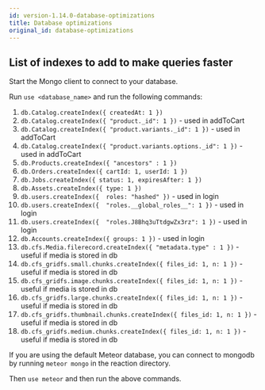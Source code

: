 ```yaml
---
id: version-1.14.0-database-optimizations
title: Database optimizations
original_id: database-optimizations
---
```


## List of indexes to add to make queries faster

Start the Mongo client to connect to your database.

Run `use <database_name>` and run the following commands:

1. `db.Catalog.createIndex({ createdAt: 1 })` 
2. `db.Catalog.createIndex({ "product._id": 1 })` - used in addToCart
3. `db.Catalog.createIndex({ "product.variants._id": 1 })` - used in addToCart
4. `db.Catalog.createIndex({ "product.variants.options._id": 1 })` - used in addToCart
5. `db.Products.createIndex({ "ancestors" : 1 })`
6. `db.Orders.createIndex({ cartId: 1, userId: 1 })`
7. `db.Jobs.createIndex({ status: 1, expiresAfter: 1 })`
8. `db.Assets.createIndex({ type: 1 })`
9. `db.users.createIndex({  roles: "hashed" })` - used in login
10. `db.users.createIndex({  "roles.__global_roles__": 1 })` - used in login
11. `db.users.createIndex({  "roles.J8Bhq3uTtdgwZx3rz": 1 })` - used in login
12. `db.Accounts.createIndex({ groups: 1 })` - used in login
13. `db.cfs.Media.filerecord.createIndex({ "metadata.type" : 1 })` - useful if media is stored in db
14. `db.cfs_gridfs.small.chunks.createIndex({ files_id: 1, n: 1 })` - useful if media is stored in db
15. `db.cfs_gridfs.image.chunks.createIndex({ files_id: 1, n: 1 })` - useful if media is stored in db
16. `db.cfs_gridfs.large.chunks.createIndex({ files_id: 1, n: 1 })` - useful if media is stored in db
17. `db.cfs_gridfs.thumbnail.chunks.createIndex({ files_id: 1, n: 1 })` - useful if media is stored in db
18. `db.cfs_gridfs.medium.chunks.createIndex({ files_id: 1, n: 1 })` - useful if media is stored in db

If you are using the default Meteor database, you can connect to mongodb by running `meteor mongo` in the reaction directory.

Then `use meteor` and then run the above commands.